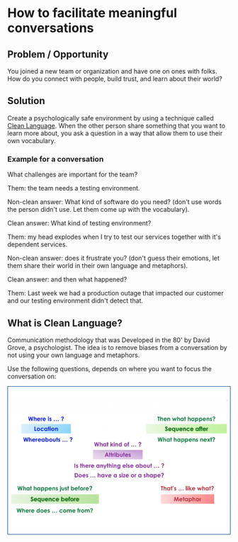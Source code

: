 # How to facilitate meaningful conversations

## Problem / Opportunity
You joined a new team or organization and have one on ones with folks. How do you connect with people, build trust, and learn about their world?

## Solution
Create a psychologically safe environment by using a technique called [Clean Language](https://unconsciousagile.com/articles/clean_language). When the other person share something that you want to learn more about, you ask a question in a way that allow them to use their own vocabulary.

### Example for a conversation
What challenges are important for the team?

Them: the team needs a testing environment.

Non-clean answer: What kind of software do you need? (don't use words the person didn't use. Let them come up with the vocabulary).

Clean answer: What kind of testing environment?

Them: my head explodes when I try to test our services together with it's dependent services.

Non-clean answer: does it frustrate you? (don't guess their emotions, let them share their world in their own language and metaphors).

Clean answer: and then what happened?

Them: Last week we had a production outage that impacted our customer and our testing environment didn't detect that.

## What is Clean Language?
Communication methodology that was Developed in the 80' by David Grove, a psychologist. The idea is to remove biases from a conversation by not using your own language and metaphors.

Use the following questions, depends on where you want to focus the conversation on:

![clean language questions](clean.jpg)
